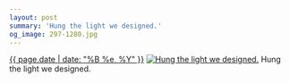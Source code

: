 ```yaml
---
layout: post
summary: 'Hung the light we designed.'
og_image: 297-1280.jpg
---
```


<p>
  <time><a href="/297">{{ page.date | date: "%B %e, %Y" }}</a></time>
  <a href="/297"><img src="{{ site.assets_url }}/297-640.jpg" srcset="{{ site.assets_url }}/297-1280.jpg 1280w, {{ site.assets_url }}/297-960.jpg 960w, {{ site.assets_url }}/297-640.jpg 640w, {{ site.assets_url }}/297-320.jpg 320w" sizes="(min-width: 700px) 50vw, calc(100vw - 2rem)" alt="Hung the light we designed." /></a>
  <span>Hung the light we designed.</span>
</p>

